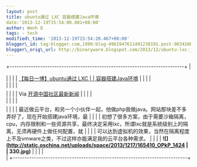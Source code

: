 ```yaml
--- 
layout: post 
title: ubuntu通过 LXC 容器搭建Java环境 
date:'2013-12-19T15:54:00.001+08:00' 
author: Wenh Q
tags: - tech
modified\_time: '2013-12-19T15:54:20.467+08:00' 
blogger\_id: tag:blogger.com,1999:blog-4961947611491238191.post-9034108143106024123
blogger\_orig\_url: http://binaryware.blogspot.com/2013/12/ubuntu-lxc-java.html
---
```

+--------------------------------------------------------------------------+
| <div>                                                                    |
|                                                                          |
| [【每日一博】ubuntu通过 LXC                                              |
| 容器搭建Java环境](http://my.oschina.net/voyage1314/blog/185342)          |
|                                                                          |
| </div>                                                                   |
|                                                                          |
| <div style="margin-top: 5px;">                                           |
|                                                                          |
| Via [开源中国社区最新新闻](http://www.oschina.net/?from=rss)             |
|                                                                          |
| </div>                                                                   |
|                                                                          |
| <div style="font-size: 14px; margin-top: 5px;">                          |
|                                                                          |
| 最近做云平台，和另一个小伙伴一起，他做php我做java。网站那块差不多弄好了，现在开始搭建java环境，最 |
|                                                                          |
| 初想了很多方案，由于需要沙箱隔离，cpu，内存限制和一些资源共享，最终决定采用lxc，所谓lxc就是系统级别上的隔离，无须再硬件上做任何配置，就 |
|                                                                          |
| 可以达到虚拟机的效果，当然在隔离程度上不及vmware之类，不过这样亦能满足我的云平台各种需求。
 |
|                                                                          |
| **![](http://static.oschina.net/uploads/space/2013/1217/165410_OPkP_1424 |
| 330.jpg)**                                                               |
|                                                                          |
| </div>                                                                   |
+--------------------------------------------------------------------------+


